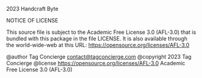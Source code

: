 2023 Handcraft Byte

NOTICE OF LICENSE

This source file is subject to the Academic Free License 3.0 (AFL-3.0)
that is bundled with this package in the file LICENSE.
It is also available through the world-wide-web at this URL:
https://opensource.org/licenses/AFL-3.0

@author    Tag Concierge <contact@tagconcierge.com>
@copyright 2023 Tag Concierge
@license   https://opensource.org/licenses/AFL-3.0 Academic Free License 3.0 (AFL-3.0)
